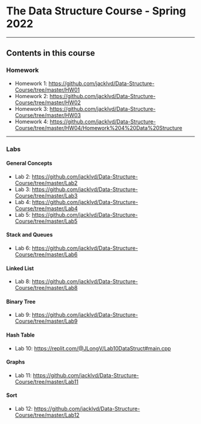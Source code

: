 # The Data Structure Course - Spring 2022
---
## Contents in this course
### Homework
- Homework 1: https://github.com/jacklvd/Data-Structure-Course/tree/master/HW01
- Homework 2: https://github.com/jacklvd/Data-Structure-Course/tree/master/HW02
- Homework 3: https://github.com/jacklvd/Data-Structure-Course/tree/master/HW03
- Homework 4: https://github.com/jacklvd/Data-Structure-Course/tree/master/HW04/Homework%204%20Data%20Structure
---
### Labs
#### General Concepts
- Lab 2: https://github.com/jacklvd/Data-Structure-Course/tree/master/Lab2
- Lab 3: https://github.com/jacklvd/Data-Structure-Course/tree/master/Lab3
- Lab 4: https://github.com/jacklvd/Data-Structure-Course/tree/master/Lab4
- Lab 5: https://github.com/jacklvd/Data-Structure-Course/tree/master/Lab5

#### Stack and Queues
- Lab 6: https://github.com/jacklvd/Data-Structure-Course/tree/master/Lab6

#### Linked List
- Lab 8: https://github.com/jacklvd/Data-Structure-Course/tree/master/Lab8

#### Binary Tree
- Lab 9: https://github.com/jacklvd/Data-Structure-Course/tree/master/Lab9

#### Hash Table
- Lab 10: https://replit.com/@JLongV/Lab10DataStruct#main.cpp

#### Graphs
- Lab 11: https://github.com/jacklvd/Data-Structure-Course/tree/master/Lab11

#### Sort
- Lab 12: https://github.com/jacklvd/Data-Structure-Course/tree/master/Lab12
